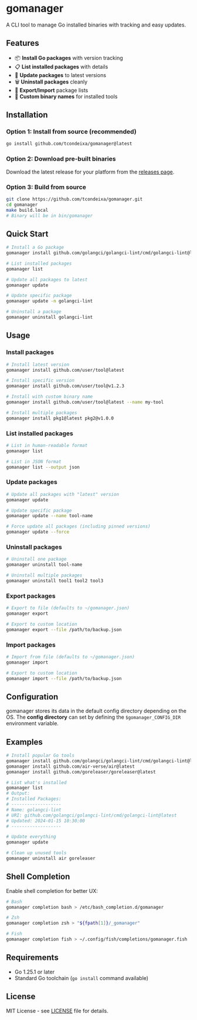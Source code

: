 # gomanager

A CLI tool to manage Go installed binaries with tracking and easy updates.

## Features

- 📦 **Install Go packages** with version tracking
- 📋 **List installed packages** with details
- 🔄 **Update packages** to latest versions
- 🗑️ **Uninstall packages** cleanly
- 💾 **Export/Import** package lists
- 🎯 **Custom binary names** for installed tools

## Installation

### Option 1: Install from source (recommended)

```bash
go install github.com/tcondeixa/gomanager@latest
```

### Option 2: Download pre-built binaries

Download the latest release for your platform from the [releases page](https://github.com/tcondeixa/gomanager/releases).

### Option 3: Build from source

```bash
git clone https://github.com/tcondeixa/gomanager.git
cd gomanager
make build.local
# Binary will be in bin/gomanager
```

## Quick Start

```bash
# Install a Go package
gomanager install github.com/golangci/golangci-lint/cmd/golangci-lint@latest

# List installed packages
gomanager list

# Update all packages to latest
gomanager update

# Update specific package
gomanager update -n golangci-lint

# Uninstall a package
gomanager uninstall golangci-lint
```

## Usage

### Install packages

```bash
# Install latest version
gomanager install github.com/user/tool@latest

# Install specific version
gomanager install github.com/user/tool@v1.2.3

# Install with custom binary name
gomanager install github.com/user/tool@latest --name my-tool

# Install multiple packages
gomanager install pkg1@latest pkg2@v1.0.0
```

### List installed packages

```bash
# List in human-readable format
gomanager list

# List in JSON format
gomanager list --output json
```

### Update packages

```bash
# Update all packages with "latest" version
gomanager update

# Update specific package
gomanager update --name tool-name

# Force update all packages (including pinned versions)
gomanager update --force
```

### Uninstall packages

```bash
# Uninstall one package
gomanager uninstall tool-name

# Uninstall multiple packages
gomanager uninstall tool1 tool2 tool3
```

### Export packages

```bash
# Export to file (defaults to ~/gomanager.json)
gomanager export

# Export to custom location
gomanager export --file /path/to/backup.json
```

### Import packages

```bash
# Import from file (defaults to ~/gomanager.json)
gomanager import

# Export to custom location
gomanager import --file /path/to/backup.json
```

## Configuration

gomanager stores its data in the default config directory depending on the OS.
The **config directory** can set by defining the `$gomanager_CONFIG_DIR` environment variable.

## Examples

```bash
# Install popular Go tools
gomanager install github.com/golangci/golangci-lint/cmd/golangci-lint@latest
gomanager install github.com/air-verse/air@latest
gomanager install github.com/goreleaser/goreleaser@latest

# List what's installed
gomanager list
# Output:
# Installed Packages:
# -------------------
# Name: golangci-lint
# URI: github.com/golangci/golangci-lint/cmd/golangci-lint@latest
# Updated: 2024-01-15 10:30:00
# -------------------

# Update everything
gomanager update

# Clean up unused tools
gomanager uninstall air goreleaser
```

## Shell Completion

Enable shell completion for better UX:

```bash
# Bash
gomanager completion bash > /etc/bash_completion.d/gomanager

# Zsh
gomanager completion zsh > "${fpath[1]}/_gomanager"

# Fish
gomanager completion fish > ~/.config/fish/completions/gomanager.fish
```

## Requirements

- Go 1.25.1 or later
- Standard Go toolchain (`go install` command available)

## License

MIT License - see [LICENSE](LICENSE) file for details.
